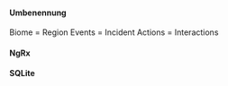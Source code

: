 #### Umbenennung

Biome   = Region
Events  = Incident
Actions = Interactions

#### NgRx

#### SQLite